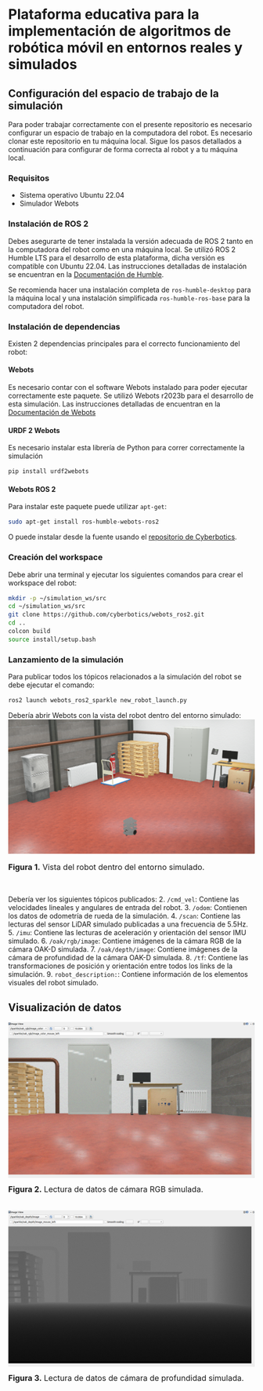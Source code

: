 # Plataforma educativa para la implementación de algoritmos de robótica móvil en entornos reales y simulados
## Configuración del espacio de trabajo de la simulación
Para poder trabajar correctamente con el presente repositorio es necesario configurar un espacio de trabajo en la computadora del robot. Es necesario clonar este repositorio en tu máquina local. Sigue los pasos detallados a continuación para configurar de forma correcta al robot y a tu máquina local.

### Requisitos
* Sistema operativo Ubuntu 22.04
* Simulador Webots

### Instalación de ROS 2
Debes asegurarte de tener instalada la versión adecuada de ROS 2 tanto en la computadora del robot como en una máquina local. Se utilizó ROS 2 Humble LTS para el desarrollo de esta plataforma, dicha versión es compatible con Ubuntu 22.04. Las instrucciones detalladas de instalación se encuentran en la [Documentación de Humble](https://docs.ros.org/en/humble/Installation.html).

Se recomienda hacer una instalación completa de `ros-humble-desktop` para la máquina local y una instalación simplificada `ros-humble-ros-base` para la computadora del robot.

### Instalación de dependencias
Existen 2 dependencias principales para el correcto funcionamiento del robot:

#### Webots
Es necesario contar con el software Webots instalado para poder ejecutar correctamente este paquete. Se utilizó Webots r2023b para el desarrollo de esta simulación. Las instrucciones detalladas de encuentran en la [Documentación de Webots](https://cyberbotics.com/doc/guide/installing-webots)

#### URDF 2 Webots
Es necesario instalar esta librería de Python para correr correctamente la simulación
```bash
pip install urdf2webots
```

#### Webots ROS 2
Para instalar este paquete puede utilizar `apt-get`:
```bash
sudo apt-get install ros-humble-webots-ros2
```
O puede instalar desde la fuente usando el [repositorio de Cyberbotics](https://github.com/cyberbotics/webots_ros2).

### Creación del workspace
Debe abrir una terminal y ejecutar los siguientes comandos para crear el workspace del robot:
```bash
mkdir -p ~/simulation_ws/src
cd ~/simulation_ws/src
git clone https://github.com/cyberbotics/webots_ros2.git
cd ..
colcon build
source install/setup.bash
```

### Lanzamiento de la simulación
Para publicar todos los tópicos relacionados a la simulación del robot se debe ejecutar el comando:
```bash
ros2 launch webots_ros2_sparkle new_robot_launch.py
```
Debería abrir Webots con la vista del robot dentro del entorno simulado:
<img src="https://github.com/Hamed-Quenta/webots_ros2_sparkle/blob/main/images_sim/sim-prev.png" alt="Preview">
<p style="margin-top:10px; font-size: 16px;"><strong>Figura 1.</strong> Vista del robot dentro del entorno simulado.</p>
<br>

Debería ver los siguientes tópicos publicados:
2. `/cmd_vel`: Contiene las velocidades lineales y angulares de entrada del robot.
3. `/odom`: Contienen los datos de odometría de rueda de la simulación.
4. `/scan`: Contiene las lecturas del sensor LiDAR simulado publicadas a una frecuencia de 5.5Hz.
5. `/imu`: Contiene las lecturas de aceleración y orientación del sensor IMU simulado.
6. `/oak/rgb/image`: Contiene imágenes de la cámara RGB de la cámara OAK-D simulada.
7. `/oak/depth/image`: Contiene imágenes de la cámara de profundidad de la cámara OAK-D simulada.
8. `/tf`: Contiene las transformaciones de posición y orientación entre todos los links de la simulación.
9. `robot_description:`: Contiene información de los elementos visuales del robot simulado.

## Visualización de datos

<img src="https://github.com/Hamed-Quenta/webots_ros2_sparkle/blob/main/images_sim/sim-cam.png" alt="RGB">
<p style="margin-top:10px; font-size: 16px;"><strong>Figura 2.</strong> Lectura de datos de cámara RGB simulada.</p>
<br>
<img src="https://github.com/Hamed-Quenta/webots_ros2_sparkle/blob/main/images_sim/sim-depth.png" alt="Depth">
<p style="margin-top:10px; font-size: 16px;"><strong>Figura 3.</strong> Lectura de datos de cámara de profundidad simulada.</p>
<br>
